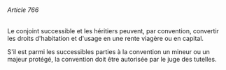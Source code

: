 ###### Article 766

Le conjoint successible et les héritiers peuvent, par convention, convertir les droits d'habitation et d'usage en une rente viagère ou en capital.

S'il est parmi les successibles parties à la convention un mineur ou un majeur protégé, la convention doit être autorisée par le juge des tutelles.

